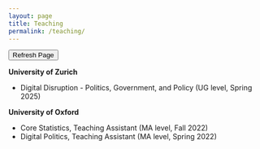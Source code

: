 ```yaml
---
layout: page
title: Teaching
permalink: /teaching/
---
```

<!-- Fresh copy request -->
<meta charset="UTF-8">
<meta name="viewport" content="width=device-width, initial-scale=1.0">
<meta http-equiv="cache-control" content="no-cache, no-store, must-revalidate">
<meta http-equiv="pragma" content="no-cache">
<meta http-equiv="expires" content="0">


<!-- Button to trigger page reload -->
<button onclick="refreshPage()">Refresh Page</button>

<script>
// JavaScript function to refresh the page
function refreshPage() {
    // Reloads the current URL
    location.reload();
}
</script>

<b> University of Zurich </b>
- Digital Disruption - Politics, Government, and Policy (UG level, Spring 2025)

<b> University of Oxford </b>
- Core Statistics, Teaching Assistant (MA level, Fall 2022)
- Digital Politics, Teaching Assistant (MA level, Spring 2022)
